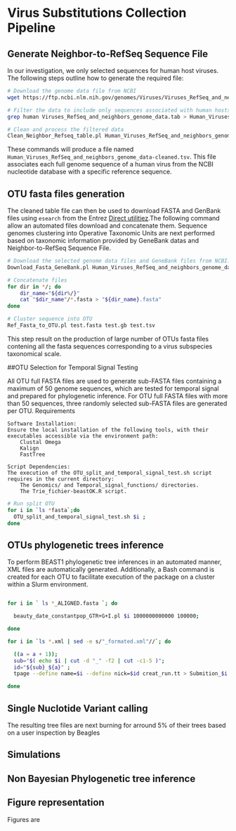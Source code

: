 # Virus Substitutions Collection Pipeline

## Generate Neighbor-to-RefSeq Sequence File 

In our investigation, we only selected sequences for human host viruses. The following steps outline how to generate the required file:

```bash
# Download the genome data file from NCBI
wget https://ftp.ncbi.nlm.nih.gov/genomes/Viruses/Viruses_RefSeq_and_neighbors_genome_data.tab

# Filter the data to include only sequences associated with human hosts
grep human Viruses_RefSeq_and_neighbors_genome_data.tab > Human_Viruses_RefSeq_and_neighbors_genome_data.tab

# Clean and process the filtered data
Clean_Neighbor_Refseq_table.pl Human_Viruses_RefSeq_and_neighbors_genome_data.tab
```
These commands will produce a file named `Human_Viruses_RefSeq_and_neighbors_genome_data-cleaned.tsv`. This file associates each full genome sequence of a human virus from the NCBI nucleotide database with a specific reference sequence.

## OTU fasta files generation
The cleaned table file can then be used to download FASTA and GenBank files using `esearch` from the Entrez [Direct utilitiez](https://www.ncbi.nlm.nih.gov/books/NBK179288/).The following command allow an automated files download and concatenate them. Sequence genomes clustering into Operative Taxonomic Units are next performed based on taxonomic information provided by GeneBank datas and Neighbor-to-RefSeq Sequence File. 

```bash
# Download the selected genome data files and GeneBank files from NCBI. The package produce one directory per OTU.
Download_Fasta_GeneBank.pl Human_Viruses_RefSeq_and_neighbors_genome_data-cleaned.tsv

# Concatenate files
for dir in */; do
    dir_name="${dir%/}"
    cat "$dir_name"/*.fasta > "${dir_name}.fasta"
done

# Cluster sequence into OTU
Ref_Fasta_to_OTU.pl test.fasta test.gb test.tsv

```
This step result on the production of large number of OTUs fasta files contening all the fasta sequences corresponding to a virus subspecies taxonomical scale. 

##OTU Selection for Temporal Signal Testing

All OTU full FASTA files are used to generate sub-FASTA files containing a maximum of 50 genome sequences, which are tested for temporal signal and prepared for phylogenetic inference. For OTU full FASTA files with more than 50 sequences, three randomly selected sub-FASTA files are generated per OTU.
Requirements

    Software Installation:
    Ensure the local installation of the following tools, with their executables accessible via the environment path:
        Clustal Omega
        Kalign
        FastTree

    Script Dependencies:
    The execution of the OTU_split_and_temporal_signal_test.sh script requires in the current directory:
        The Genomics/ and Temporal_signal_functions/ directories.
        The Trie_fichier-beastOK.R script.

```bash
# Run split OTU
for i in `ls *fasta`;do
  OTU_split_and_temporal_signal_test.sh $i ;
done

```

## OTUs phylogenetic trees inference
To perform BEAST1 phylogenetic tree inferences in an automated manner, XML files are automatically generated. Additionally, a Bash command is created for each OTU to facilitate execution of the package on a cluster within a Slurm environment.

```bash

for i in ` ls *_ALIGNED.fasta `; do

  beauty_date_constantpop_GTR+G+I.pl $i 1000000000000 100000;

done

for i in `ls *.xml | sed -e s/"_formated.xml"//`; do

  ((a = a + 1));
  sub="$( echo $i | cut -d "_" -f2 | cut -c1-5 )";
  id="${sub}_${a}" ;
  tpage --define name=$i --define nick=$id creat_run.tt > Submition_$i.sh;

done


```

## Single Nuclotide Variant calling
The resulting tree files are next burning for arround 5% of their trees based on a user inspection by Beagles 

## Simulations 

## Non Bayesian Phylogenetic tree inference

## Figure representation
Figures are 
